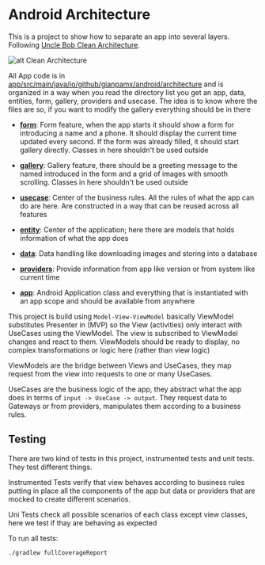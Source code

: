 Android Architecture
====================

This is a project to show how to separate an app into several layers. Following
[Uncle Bob Clean Architecture](https://8thlight.com/blog/uncle-bob/2012/08/13/the-clean-architecture.html).

![alt Clean Architecture](https://herbertograca.files.wordpress.com/2017/04/cleanarchitecturedesign.png "Clean Architecture")

All App code is in
[app/src/main/java/io/github/gianpamx/android/architecture](app/src/main/java/io/github/gianpamx/android/architecture)
and is organized in a way when you read the directory list you get an app, data, entities, form,
gallery, providers and usecase. The idea is to know where the files are so, if you want to modify
the gallery everything should be in there

- **[form](app/src/main/java/io/github/gianpamx/android/architecture/form)**: Form feature, when the
  app starts it should show a form for introducing a name and a phone. It should display the current
  time updated every second. If the form was already filled, it should start gallery directly.
  Classes in here shouldn't be used outside

- **[gallery](app/src/main/java/io/github/gianpamx/android/architecture/gallery)**: Gallery feature,
  there should be a greeting message to the named introduced in the form and a grid of images with
  smooth scrolling. Classes in here shouldn't be used outside

- **[usecase](app/src/main/java/io/github/gianpamx/android/architecture/usecase)**: Center of the
  business rules. All the rules of what the app can do are here. Are constructed in a way that can
  be reused across all features

- **[entity](app/src/main/java/io/github/gianpamx/android/architecture/entity)**: Center of the
  application; here there are models that holds information of what the app does

- **[data](app/src/main/java/io/github/gianpamx/android/architecture/data)**: Data handling like
  downloading images and storing into a database

- **[providers](app/src/main/java/io/github/gianpamx/android/architecture/providers)**: Provide
  information from app like version or from system like current time

- **[app](app/src/main/java/io/github/gianpamx/android/architecture/app)**: Android Application
  class and everything that is instantiated with an app scope and should be available from anywhere

This project is build using `Model-View-ViewModel` basically ViewModel substitutes Presenter in (MVP)
so the View (activities) only interact with UseCases using the ViewModel. The view is subscribed to
ViewModel changes and react to them. ViewModels should be ready to display, no complex
transformations or logic here (rather than view logic)

ViewModels are the bridge between Views and UseCases, they map request from the view into requests
to one or many UseCases.

UseCases are the business logic of the app, they abstract what the app does in terms of
`input -> UseCase -> output`. They request data to Gateways or from providers, manipulates them
according to a business rules.


## Testing

There are two kind of tests in this project, instrumented tests and unit tests. They test different
things.

Instrumented Tests verify that view behaves according to business rules putting in place all
the components of the app but data or providers that are mocked to create different scenarios.

Uni Tests check all possible scenarios of each class except view classes, here we test if thay
are behaving as expected

To run all tests:
```
./gradlew fullCoverageReport
```
